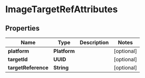 

# ImageTargetRefAttributes


## Properties

| Name | Type | Description | Notes |
|------------ | ------------- | ------------- | -------------|
|**platform** | **Platform** |  |  [optional] |
|**targetId** | **UUID** |  |  [optional] |
|**targetReference** | **String** |  |  [optional] |



